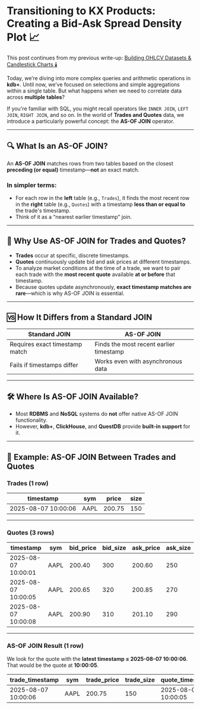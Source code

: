 
# Transitioning to KX Products: Creating a Bid-Ask Spread Density Plot 📈

This post continues from my previous write-up: [Building OHLCV Datasets & Candlestick Charts 🕯️](https://www.linkedin.com/pulse/transitioning-kx-products-building-ohlcv-datasets-charts-fabio-gaiera-hozzf)

Today, we’re diving into more complex queries and arithmetic operations in **kdb+**. Until now, we’ve focused on selections and simple aggregations within a single table. But what happens when we need to correlate data across **multiple tables**?

If you're familiar with SQL, you might recall operators like `INNER JOIN`, `LEFT JOIN`, `RIGHT JOIN`, and so on. In the world of **Trades and Quotes** data, we introduce a particularly powerful concept: the **AS-OF JOIN** operator.

---

## 🔍 What Is an AS-OF JOIN?

An **AS-OF JOIN** matches rows from two tables based on the closest **preceding (or equal)** timestamp—**not** an exact match.

### In simpler terms:
- For each row in the **left** table (e.g., `Trades`), it finds the most recent row in the **right** table (e.g., `Quotes`) with a timestamp **less than or equal to** the trade's timestamp.
- Think of it as a “nearest earlier timestamp” join.

---

## 🧠 Why Use AS-OF JOIN for Trades and Quotes?

- **Trades** occur at specific, discrete timestamps.
- **Quotes** continuously update bid and ask prices at different timestamps.
- To analyze market conditions at the time of a trade, we want to pair each trade with the **most recent quote** available **at or before** that timestamp.
- Because quotes update asynchronously, **exact timestamp matches are rare**—which is why AS-OF JOIN is essential.

---

## 🆚 How It Differs from a Standard JOIN

| Standard JOIN            | AS-OF JOIN                                |
|--------------------------|--------------------------------------------|
| Requires exact timestamp match | Finds the most recent earlier timestamp |
| Fails if timestamps differ     | Works even with asynchronous data        |

---

## 🛠️ Where Is AS-OF JOIN Available?

- Most **RDBMS** and **NoSQL** systems do **not** offer native AS-OF JOIN functionality.
- However, **kdb+**, **ClickHouse**, and **QuestDB** provide **built-in support** for it.

---

## 🧪 Example: AS-OF JOIN Between Trades and Quotes

### Trades (1 row)

| timestamp           | sym  | price  | size |
|---------------------|------|--------|------|
| 2025-08-07 10:00:06 | AAPL | 200.75 | 150  |

---

### Quotes (3 rows)

| timestamp           | sym  | bid_price | bid_size | ask_price | ask_size |
|---------------------|------|-----------|----------|-----------|----------|
| 2025-08-07 10:00:01 | AAPL | 200.40    | 300      | 200.60    | 250      |
| 2025-08-07 10:00:05 | AAPL | 200.65    | 320      | 200.85    | 270      |
| 2025-08-07 10:00:08 | AAPL | 200.90    | 310      | 201.10    | 290      |

---

### AS-OF JOIN Result (1 row)

We look for the quote with the **latest timestamp ≤ 2025-08-07 10:00:06**. That would be the quote at **10:00:05**.

| trade_timestamp      | sym  | trade_price | trade_size | quote_timestamp     | bid_price | bid_size | ask_price | ask_size |
|----------------------|------|-------------|-------------|----------------------|-----------|----------|-----------|----------|
| 2025-08-07 10:00:06  | AAPL | 200.75      | 150         | 2025-08-07 10:00:05  | 200.65    | 320      | 200.85    | 270      |

